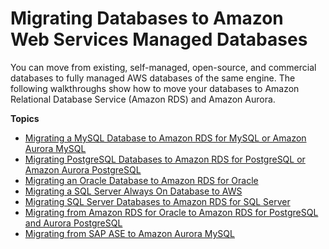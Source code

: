 # Migrating Databases to Amazon Web Services Managed Databases<a name="chap-manageddatabases"></a>

You can move from existing, self\-managed, open\-source, and commercial databases to fully managed AWS databases of the same engine\. The following walkthroughs show how to move your databases to Amazon Relational Database Service \(Amazon RDS\) and Amazon Aurora\.

**Topics**
+ [Migrating a MySQL Database to Amazon RDS for MySQL or Amazon Aurora MySQL](chap-manageddatabases.mysql2rds.md)
+ [Migrating PostgreSQL Databases to Amazon RDS for PostgreSQL or Amazon Aurora PostgreSQL](chap-manageddatabases.postgresql-rds-postgresql.md)
+ [Migrating an Oracle Database to Amazon RDS for Oracle](chap-manageddatabases.oracle2rds.md)
+ [Migrating a SQL Server Always On Database to AWS](chap-manageddatabases.sqlserveralwayson.md)
+ [Migrating SQL Server Databases to Amazon RDS for SQL Server](chap-manageddatabases.sql-server-rds-sql-server.md)
+ [Migrating from Amazon RDS for Oracle to Amazon RDS for PostgreSQL and Aurora PostgreSQL](chap-oracle-postgresql.md)
+ [Migrating from SAP ASE to Amazon Aurora MySQL](chap-sap-ase-aurora-mysql.md)